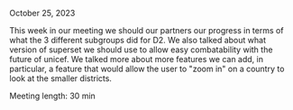 October 25, 2023  

This week in our meeting we should our partners our progress in terms of what the 3 different subgroups did for D2. We also talked about what version of superset we should use to allow easy combatability with the future of unicef. We talked more about more features we can add, in particular, a feature that would allow the user to "zoom in" on a country to look at the smaller districts. 

Meeting length: 30 min
